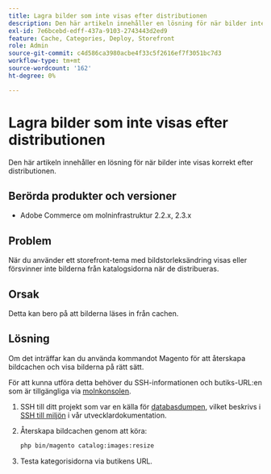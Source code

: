 ```yaml
---
title: Lagra bilder som inte visas efter distributionen
description: Den här artikeln innehåller en lösning för när bilder inte visas korrekt efter distributionen.
exl-id: 7e6bcebd-edff-437a-9103-2743443d2ed9
feature: Cache, Categories, Deploy, Storefront
role: Admin
source-git-commit: c4d586ca3980acbe4f33c5f2616ef7f3051bc7d3
workflow-type: tm+mt
source-wordcount: '162'
ht-degree: 0%

---
```


# Lagra bilder som inte visas efter distributionen

Den här artikeln innehåller en lösning för när bilder inte visas korrekt efter distributionen.

## Berörda produkter och versioner

* Adobe Commerce om molninfrastruktur 2.2.x, 2.3.x

## Problem

När du använder ett storefront-tema med bildstorleksändring visas eller försvinner inte bilderna från katalogsidorna när de distribueras.

## Orsak

Detta kan bero på att bilderna läses in från cachen.

## Lösning

Om det inträffar kan du använda kommandot Magento för att återskapa bildcachen och visa bilderna på rätt sätt.

För att kunna utföra detta behöver du SSH-informationen och butiks-URL:en som är tillgängliga via [molnkonsolen](https://experienceleague.adobe.com/docs/commerce-cloud-service/user-guide/project/overview.html).

1. SSH till ditt projekt som var en källa för [databasdumpen](/help/how-to/general/create-database-dump-on-cloud.md), vilket beskrivs i [SSH till miljön](https://devdocs.magento.com/guides/v2.3/cloud/env/environments-ssh.html#ssh) i vår utvecklardokumentation.
1. Återskapa bildcachen genom att köra:

   ```bash
   php bin/magento catalog:images:resize
   ```

1. Testa kategorisidorna via butikens URL.
